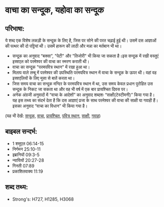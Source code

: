 # वाचा का सन्दूक, यहोवा का सन्दूक #

## परिभाषा: ##

ये शब्द एक विशेष लकड़ी के सन्दूक के लिए है, जिस पर सोने की परत चढ़ाई हुई थी। उसमें दस आज्ञाओं की पत्थर की दो पट्टियां थी। उसमें हारून की लाठी और मन्ना का मर्तबान भी था।

* सन्दूक का अनुवाद “बक्सा”, "पेटी" और "तिजोरी" भी किया जा सकता है।इस सन्दूक में रखी वस्तुएं इस्राएल को परमेश्वर की वाचा का स्मरण कराती थी।
* वाचा का सन्दूक "परमपवित्र स्थान" में रखा हुआ था।
* मिलाप वाले तम्बू में परमेश्वर की उपस्थिति परमपवित्र स्थान में वाचा के सन्दूक के ऊपर थी। वहां वह इस्राएलियों के लिए मूसा से बातें करता था।
* जिस समय वाचा का सन्दूक मन्दिर के परमपवित्र स्थान में था, उस समय केवल प्रधान पुरोहित उस सन्दूक के निकट जा सकता था और वह भी वर्ष में एक बार प्रायश्चित दिवस पर।
* अनेक अंग्रजी अनुवादों में “वाचा के आदेशों” का अनुवाद शब्दशः “साक्षी(टेस्टीमनी)” किया गया है। यह इस तथ्य का संदर्भ देता है कि दस आज्ञाएं प्रजा के साथ परमेश्वर की वाचा की साक्षी या गवाही हैं। इसका अनुवाद “वाचा का विधान” भी किया गया है।

(यह भी देखें: [सन्दूक](../ark.md), [वाचा](../covenant.md), [प्रायश्चित](../atonement.md), [पवित्र स्थान](../holyplace.md), [साक्षी](../testimony.md), [गवाह](../witness.md))

## बाइबल सन्दर्भ: ##

* 1 शमूएल 06:14-15
* निर्गमन 25:10-11
* इब्रानियों 09:3-5
* न्यायियों 20:27-28
* गिनती 07:89
* प्रकाशितवाक्य 11:19

## शब्द तथ्य: ##

* Strong's: H727, H1285, H3068
